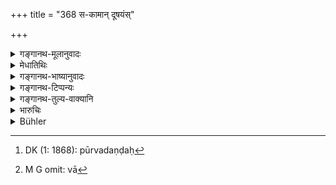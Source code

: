 +++
title = "368 स-कामान् दूषयंस्"

+++

<details><summary>गङ्गानथ-मूलानुवादः</summary>

A man of equal status defiling a willing maiden shall not suffer amputation of fingers; he should be made to pay the fine of two hundred with a view to prevent repetition.—(368)
</details>

<details><summary>मेधातिथिः</summary>

**सकामाम्** इत्य् अनुवादः, पूर्वस्यापि सकामविषयात् । अभिषह्य करणे पूर्वं दण्डः,[^२६१] अप्रकाशं चौर्यवद् द्विशतो ऽङ्गुलीच्छेदवर्जितः । अथ कस्मिंश्चित् पुरुषे ऽनुरागवती कन्या तेन संयुज्यमाना कन्यात्वनिवृत्तौ सकामा येन विकृतीक्रियते तस्यायं दण्डः । अथ वा[^२६२] हस्तस्पर्शमात्रम् इह दूषण । प्रार्थनीयायाः कन्याया हस्तस्पर्शः "मया स्पृष्टां ज्ञात्वा नान्य एताम् अर्थैष्यते ऽन्यस्मिन्न् अनुरागिणीं मन्यमानः" ॥ ८.३६८ ॥


[^२६२]:
     M G omit: vā


[^२६१]:
     DK (1: 1868): pūrvadaṇḍaḥ
</details>

<details><summary>गङ्गानथ-भाष्यानुवादः</summary>

Inasmuch as the foregoing verse also pertains to the case of a willing maiden, the penalty therein laid down applies to the case where the man defiles her through sheer audacity; while in a case where he does it by stealth, secretly like a thief, the punishment shall consist of the fine of two hundred, without the amputation of the fingers.

Or, the text may refer to the following case—

If the maiden happens to be in lore with a certain man, and having had intercourse with him has lost her virginity,—then since the girl was willing, the man, for the crime of defiling her, shall suffer the penalty here laid down.

Or, the ‘*defiling*’ meant here may be taken as the *touching of the hand* and some such part of the body; the man’s motive being—‘if people see me touching her hand, they will think that she loves me and then no one else will seek for her baud, and she shall be mine.’—(368)
</details>

<details><summary>गङ्गानथ-टिप्पन्यः</summary>

This verse is quoted in *Vivādaratnākara* (p. 403), which adds that this applies to the case where the maiden is of a lower caste;—in
*Parāśaramādhava* (Vyavahāra, p. 321);—in *Mitākṣarā* (2.288) as
providing for a case where the finger-defilement occurs in the case of a willing maiden. *Bālambhaṭṭī* adds that ‘*tulyaḥ*’ means a man of the same caste as the girl;—he is to be fined 200 with a view to prevent repetition.

It is quoted in *Vīramitrodaya* (Vyavahāra, 157a).
</details>

<details><summary>गङ्गानथ-तुल्य-वाक्यानि</summary>

**(verses 8.364-368)  
**

See Comparative notes for [Verse 8.364](http://www.wisdomlib.org/hinduism/book/manusmriti-with-the-commentary-of-medhatithi/d/doc201297.html#comparative-notes "English translation of verse").
</details>

<details><summary>भारुचिः</summary>

असमास्व् (?) एतत् स्यात् कन्यासूत्तमस्य ॥ ८.३६७ ॥
</details>

<details><summary>Bühler</summary>

368	A man (of) equal (caste) who defiles a willing maiden shall not suffer the amputation of his fingers, but shall pay a fine of two hundred (panas) in order to deter him from a repetition (of the offence).
</details>
